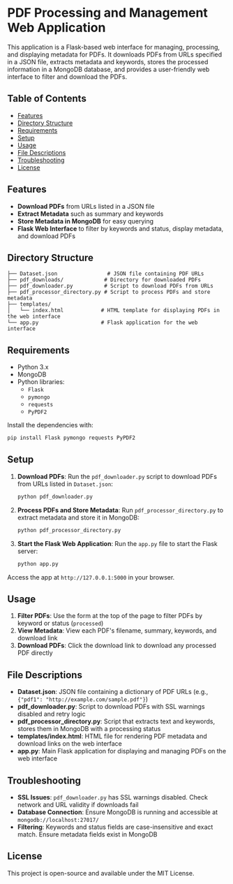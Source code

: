# PDF Processing and Management Web Application

This application is a Flask-based web interface for managing, processing, and displaying metadata for PDFs. It downloads PDFs from URLs specified in a JSON file, extracts metadata and keywords, stores the processed information in a MongoDB database, and provides a user-friendly web interface to filter and download the PDFs.

## Table of Contents
- [Features](#features)
- [Directory Structure](#directory-structure)
- [Requirements](#requirements)
- [Setup](#setup)
- [Usage](#usage)
- [File Descriptions](#file-descriptions)
- [Troubleshooting](#troubleshooting)
- [License](#license)

## Features
- **Download PDFs** from URLs listed in a JSON file
- **Extract Metadata** such as summary and keywords
- **Store Metadata in MongoDB** for easy querying
- **Flask Web Interface** to filter by keywords and status, display metadata, and download PDFs

## Directory Structure
```
├── Dataset.json                # JSON file containing PDF URLs
├── pdf_downloads/             # Directory for downloaded PDFs
├── pdf_downloader.py          # Script to download PDFs from URLs
├── pdf_processor_directory.py # Script to process PDFs and store metadata
├── templates/
│   └── index.html            # HTML template for displaying PDFs in the web interface
└── app.py                    # Flask application for the web interface
```

## Requirements
- Python 3.x
- MongoDB
- Python libraries:
  - `Flask`
  - `pymongo`
  - `requests`
  - `PyPDF2`

Install the dependencies with:
```bash
pip install Flask pymongo requests PyPDF2
```

## Setup
1. **Download PDFs**: Run the `pdf_downloader.py` script to download PDFs from URLs listed in `Dataset.json`:
   ```bash
   python pdf_downloader.py
   ```

2. **Process PDFs and Store Metadata**: Run `pdf_processor_directory.py` to extract metadata and store it in MongoDB:
   ```bash
   python pdf_processor_directory.py
   ```

3. **Start the Flask Web Application**: Run the `app.py` file to start the Flask server:
   ```bash
   python app.py
   ```

Access the app at `http://127.0.0.1:5000` in your browser.

## Usage
1. **Filter PDFs**: Use the form at the top of the page to filter PDFs by keyword or status (`processed`)
2. **View Metadata**: View each PDF's filename, summary, keywords, and download link
3. **Download PDFs**: Click the download link to download any processed PDF directly

## File Descriptions
- **Dataset.json**: JSON file containing a dictionary of PDF URLs (e.g., `{"pdf1": "http://example.com/sample.pdf"}`)
- **pdf_downloader.py**: Script to download PDFs with SSL warnings disabled and retry logic
- **pdf_processor_directory.py**: Script that extracts text and keywords, stores them in MongoDB with a processing status
- **templates/index.html**: HTML file for rendering PDF metadata and download links on the web interface
- **app.py**: Main Flask application for displaying and managing PDFs on the web interface

## Troubleshooting
- **SSL Issues**: `pdf_downloader.py` has SSL warnings disabled. Check network and URL validity if downloads fail
- **Database Connection**: Ensure MongoDB is running and accessible at `mongodb://localhost:27017/`
- **Filtering**: Keywords and status fields are case-insensitive and exact match. Ensure metadata fields exist in MongoDB

## License
This project is open-source and available under the MIT License.
